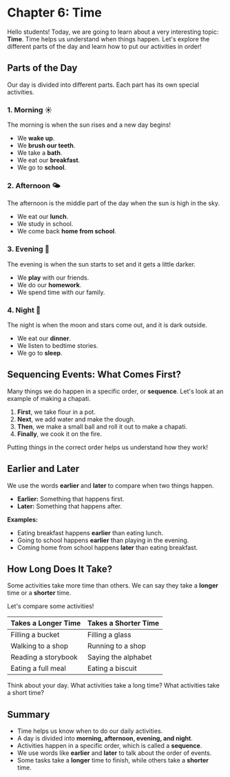 # Chapter 6: Time

Hello students! Today, we are going to learn about a very interesting topic: **Time**. Time helps us understand when things happen. Let's explore the different parts of the day and learn how to put our activities in order!

## Parts of the Day

Our day is divided into different parts. Each part has its own special activities.

### 1. Morning ☀️
The morning is when the sun rises and a new day begins!
*   We **wake up**.
*   We **brush our teeth**.
*   We take a **bath**.
*   We eat our **breakfast**.
*   We go to **school**.

### 2. Afternoon 🌤️
The afternoon is the middle part of the day when the sun is high in the sky.
*   We eat our **lunch**.
*   We study in school.
*   We come back **home from school**.

### 3. Evening 🌇
The evening is when the sun starts to set and it gets a little darker.
*   We **play** with our friends.
*   We do our **homework**.
*   We spend time with our family.

### 4. Night 🌙
The night is when the moon and stars come out, and it is dark outside.
*   We eat our **dinner**.
*   We listen to bedtime stories.
*   We go to **sleep**.

## Sequencing Events: What Comes First?

Many things we do happen in a specific order, or **sequence**. Let's look at an example of making a chapati.

1.  **First**, we take flour in a pot.
2.  **Next**, we add water and make the dough.
3.  **Then**, we make a small ball and roll it out to make a chapati.
4.  **Finally**, we cook it on the fire.

Putting things in the correct order helps us understand how they work!

## Earlier and Later

We use the words **earlier** and **later** to compare when two things happen.

*   **Earlier:** Something that happens first.
*   **Later:** Something that happens after.

**Examples:**
*   Eating breakfast happens **earlier** than eating lunch.
*   Going to school happens **earlier** than playing in the evening.
*   Coming home from school happens **later** than eating breakfast.

## How Long Does It Take?

Some activities take more time than others. We can say they take a **longer** time or a **shorter** time.

Let's compare some activities!

| Takes a Longer Time | Takes a Shorter Time |
| :------------------ | :------------------- |
| Filling a bucket    | Filling a glass      |
| Walking to a shop   | Running to a shop    |
| Reading a storybook | Saying the alphabet  |
| Eating a full meal  | Eating a biscuit     |

Think about your day. What activities take a long time? What activities take a short time?

## Summary

*   Time helps us know when to do our daily activities.
*   A day is divided into **morning, afternoon, evening, and night**.
*   Activities happen in a specific order, which is called a **sequence**.
*   We use words like **earlier** and **later** to talk about the order of events.
*   Some tasks take a **longer** time to finish, while others take a **shorter** time.